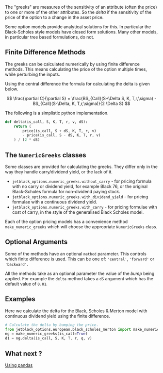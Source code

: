 The "greeks" are measures of the sensitivity of an attribute (often the price)
to one or more of the other attributes. So the *delta* if the sensitivity of
the price of the option to a change in the asset price.

Some option models provide analytical solutions for this. In particular the
Black-Scholes style models have closed form solutions. Many other models, in
particular tree based formulations, do not.

## Finite Difference Methods

The greeks can be calculated numerically by using finite difference methods.
This means calculating the price of the option multiple times, while perturbing
the inputs.

Using the central difference the formula for calculating the delta is given
below.

$$
\frac{\partial C}{\partial S} = \frac{BS_{Call}(S+\Delta S, K, T,r,\sigma) - BS_{Call}(S-\Delta, K, T,r,\sigma)}{2 \Delta S}
$$

The following is a simplistic python implementation.

```python
def delta(is_call, S, K, T, r, v, dS):
    return (
        price(is_call, S + dS, K, T, r, v)
        - price(is_call, S - dS, K, T, r, v)
    ) / (2 * dS)
```

## The `NumericGreeks` classes

Some classes are provided for calculating the greeks. They differ only in the
way they handle carry/dividend yield, or the lack of it.

* `jetblack_options.numeric_greeks.without_carry` - for pricing formula with no
    carry or dividend yield, for example Black 76, or the original Black-Scholes
    formula for non-dividend paying stock.
* `jetblack_options.numeric_greeks.with_dividend_yield` - for pricing formulae
    with a continuous dividend yield.
* `jetblack_options.numeric_greeks.with_carry` - for pricing formulae with cost
    of carry, in the style of the generalised Black Scholes model.

Each of the option pricing models has a convenience method `make_numeric_greeks`
which will choose the appropriate `NumericGreeks` class.

## Optional Arguments

Some of the methods have an optional `method` parameter. This controls which finite difference is used. This can be
one of: `'central'`, `'forward'` or `'backward'`.

All the methods take as an optional parameter the value of
the *bump* being applied. For example the `delta` method
takes a `dS` argument which has the default value of `0.01`.

## Examples

Here we calculate the delta for the Black, Scholes & Merton model with continuous
dividend yield using the finite difference.

```python
# Calculate the delta by bumping the price.
from jetblack_options.european.black_scholes_merton import make_numeric_greeks
ng = make_numeric_greeks(is_call=True)
d1 = ng.delta(is_call, S, K, T, r, q, v)
```


## What next ?

[Using pandas](./pandas.md)